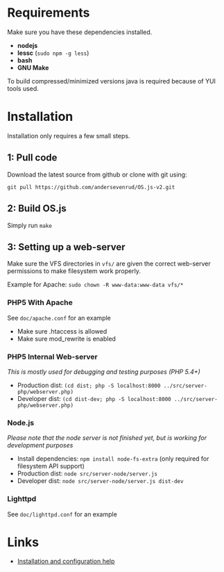 # Requirements
Make sure you have these dependencies installed.

* **nodejs**
* **lessc** (`sudo npm -g less`)
* **bash**
* **GNU Make**

To build compressed/minimized versions java is required because of YUI tools used.

# Installation
Installation only requires a few small steps.

## 1: Pull code

Download the latest source from github or clone with git using:

`git pull https://github.com/andersevenrud/OS.js-v2.git`

## 2: Build OS.js

Simply run `make`

## 3: Setting up a web-server

Make sure the VFS directories in `vfs/` are given the correct web-server permissions to make filesystem work properly.

Example for Apache: `sudo chown -R www-data:www-data vfs/*`

### PHP5 With Apache

See `doc/apache.conf` for an example

* Make sure .htaccess is allowed
* Make sure mod_rewrite is enabled

### PHP5 Internal Web-server
*This is mostly used for debugging and testing purposes (PHP 5.4+)*

* Production dist: `(cd dist; php -S localhost:8000 ../src/server-php/webserver.php)`
* Developer dist: `(cd dist-dev; php -S localhost:8000 ../src/server-php/webserver.php)`

### Node.js
*Please note that the node server is not finished yet, but is working for development purposes*

* Install dependencies: `npm install node-fs-extra` (only required for filesystem API support)
* Production dist: `node src/server-node/server.js`
* Developer dist: `node src/server-node/server.js dist-dev`

### Lighttpd

See `doc/lighttpd.conf` for an example

# Links

* [Installation and configuration help](https://github.com/andersevenrud/OS.js-v2/wiki/Installation%20and%20Configuration)
